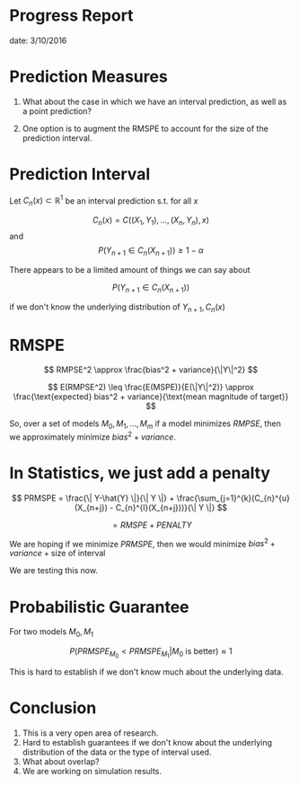Progress Report
========================================================

date: 3/10/2016

Prediction Measures
========================================================

1. What about the case in which we have an interval prediction, as
well as a point prediction?

2. One option is to augment the RMSPE to account for the size of 
the prediction interval.


Prediction Interval
========================================================

Let $C_{n}(x) \subset \mathbb{R}^{1}$ be an interval prediction s.t. for all $x$

$$
C_{n}(x) = C((X_1, Y_1), ..., (X_{n}, Y_n), x)
$$
and 
$$
P(Y_{n+1} \in C_{n}(X_{n+1})) \geq 1-\alpha
$$

There appears to be a limited amount of things we can say about

$$
P(Y_{n+1} \in C_{n}(X_{n+1}))
$$

if we don't know the underlying distribution of $Y_{n+1}, C_{n}(x)$


RMSPE
========================================================

$$
RMPSE^2 \approx \frac{bias^2 + variance}{\|Y\|^2}
$$

$$
E(RMPSE^2) \leq \frac{E(MSPE)}{E(\|Y\|^2)} \approx \frac{\text{expected} bias^2 + variance}{\text{mean magnitude of target}}
$$

So, over a set of models $M_0, M_1, ..., M_m$ if a model minimizes
$RMPSE$, then we approximately minimize $bias^2 + variance$.


In Statistics, we just add a penalty
========================================================

$$
PRMSPE = \frac{\| Y-\hat{Y} \|}{\| Y \|} + \frac{\sum_{j=1}^{k}(C_{n}^{u}(X_{n+j}) - C_{n}^{l}(X_{n+j}))}{\| Y \|}
$$

$$
= RMSPE + PENALTY
$$

We are hoping if we minimize $PRMSPE$, then we would minimize $bias^2 + variance + \text{size of interval}$

We are testing this now.

Probabilistic Guarantee
========================================================

For two models $M_0, M_1$

$$
P(PRMSPE_{M_0} < PRMSPE_{M_1}|M_0 \text{ is better}) \approx 1
$$ 

This is hard to establish if we don't know much about the underlying data.


Conclusion
========================================================

1. This is a very open area of research.
2. Hard to establish guarantees if we don't know about the underlying
distribution of the data or the type of interval used.
3. What about overlap?
4. We are working on simulation results.
